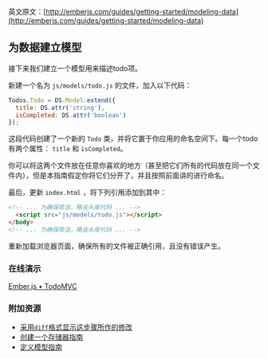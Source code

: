 英文原文：[http://emberjs.com/guides/getting-started/modeling-data](http://emberjs.com/guides/getting-started/modeling-data)

## 为数据建立模型

接下来我们建立一个模型用来描述todo项。

新建一个名为 `js/models/todo.js` 的文件，加入以下代码：

```javascript
Todos.Todo = DS.Model.extend({
  title: DS.attr('string'),
  isCompleted: DS.attr('boolean')
});
```

这段代码创建了一个新的 `Todo` 类，并将它置于你应用的命名空间下。每一个todo有两个属性： `title` 和 `isCompleted`。

你可以将这两个文件放在任意你喜欢的地方（甚至把它们所有的代码放在同一个文件内），但是本指南假定你将它们分开了，并且按照前面讲的进行命名。

最后，更新 `index.html` ，将下列引用添加到其中：

```html
<!-- ... 为确保简洁，略去头尾代码 ... -->
  <script src="js/models/todo.js"></script>
</body>
<!-- ... 为确保简洁，略去头尾代码 ... -->
```

重新加载浏览器页面，确保所有的文件被正确引用，且没有错误产生。

### 在线演示
<a class="jsbin-embed" href="http://jsbin.com/AJoyOGo/1/embed?live">Ember.js • TodoMVC</a><script src="http://static.jsbin.com/js/embed.js"></script>

### 附加资源

  * [采用`diff`格式显示这步骤所作的修改](https://github.com/emberjs/quickstart-code-sample/commit/a1ccdb43df29d316a7729321764c00b8d850fcd1)
  * [创建一个存储器指南](/guides/models/defining-a-store)
  * [定义模型指南](/guides/models/defining-models)
